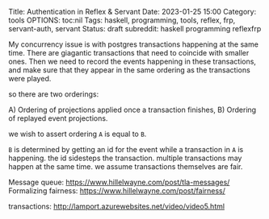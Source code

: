 Title: Authentication in Reflex & Servant
Date: 2023-01-25 15:00
Category: tools
OPTIONS: toc:nil
Tags: haskell, programming, tools, reflex, frp, servant-auth, servant
Status: draft
subreddit: haskell programming reflexfrp

My concurrency issue is with postgres transactions happening at the same time.
There are giagantic transactions that need to coincide with smaller ones.
Then we need to record the events happening in these transactions,
and make sure that they appear in the same ordering as the transactions were played.

so there are two orderings:

A) Ordering of projections applied once a transaction finishes,
B) Ordering of replayed event projections.

we wish to assert ordering `A` is equal to `B`.

`B` is determined by getting an id for the event while a transaction in `A` is happening.
the id sidesteps the transaction.
multiple transactions may happen at the same time.
we assume transactions themselves are fair.

Message queue: https://www.hillelwayne.com/post/tla-messages/
Formalizing fairness: https://www.hillelwayne.com/post/fairness/

transactions: http://lamport.azurewebsites.net/video/video5.html
